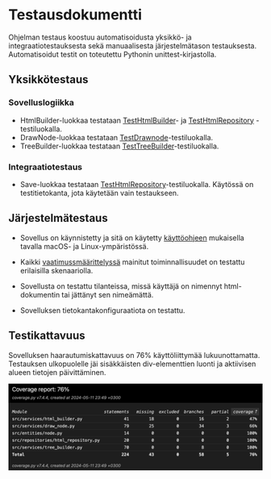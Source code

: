 # Testausdokumentti

Ohjelman testaus koostuu automatisoidusta yksikkö- ja integraatiotestauksesta sekä manuaalisesta järjestelmätason testauksesta. Automatisoidut testit on toteutettu Pythonin unittest-kirjastolla.

## Yksikkötestaus

### Sovelluslogiikka

- HtmlBuilder-luokkaa testataan [TestHtmlBuilder](/src/tests/html_builder_test.py)- ja [TestHtmlRepository](/src/tests/html_repository_test.py) -testiluokalla.
- DrawNode-luokkaa testataan [TestDrawnode](/src/tests/test_draw_node.py)-testiluokalla.
- TreeBuilder-luokkaa testataan [TestTreeBuilder](/src/tests/tree_builder_test.py)-testiluokalla. 

### Integraatiotestaus

- Save-luokkaa testataan [TestHtmlRepository](/src/tests/html_repository_test.py)-testiluokalla. Käytössä on testitietokanta, jota käytetään vain testaukseen.

## Järjestelmätestaus

- Sovellus on käynnistetty ja sitä on käytetty [käyttöohjeen](/dokumentaatio/kayttohje.md) mukaisella tavalla macOS- ja Linux-ympäristössä. 

- Kaikki [vaatimussmäärittelyssä](/dokumentaatio/kayttohje.md) mainitut toiminnallisuudet on testattu erilaisilla skenaariolla.

- Sovellusta on testattu tilanteissa, missä käyttäjä on nimennyt html-dokumentin tai jättänyt sen nimeämättä. 

- Sovelluksen tietokantakonfiguraatiota on testattu.

## Testikattavuus

Sovelluksen haarautumiskattavuus on 76% käyttöliittymää lukuunottamatta. Testauksen ulkopuolelle jäi sisäkkäisten div-elementtien luonti ja aktiivisen alueen tietojen päivittäminen. 

![Raportin kuva](/report.png "Raportti")


